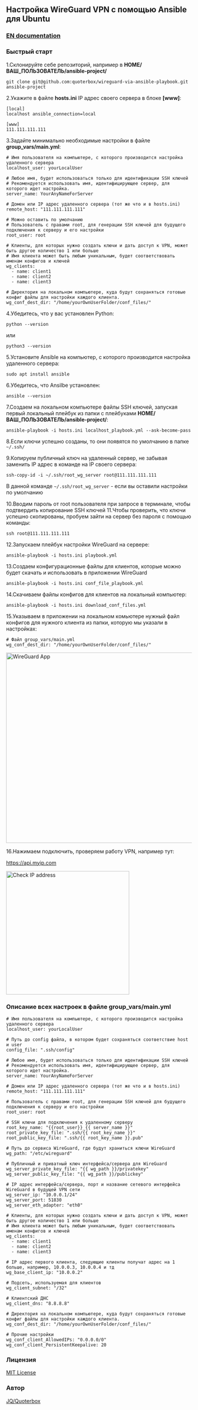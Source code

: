 ## Настройка WireGuard VPN с помощью Ansible для Ubuntu

### [EN documentation](README.md)
  
### Быстрый старт
1.Склонируйте себе репозиторий, например в **HOME/ВАШ_ПОЛЬЗОВАТЕЛЬ/ansible-project/**

```git clone git@github.com:quoterbox/wireguard-via-ansible-playbook.git ansible-project```

2.Укажите в файле **hosts.ini** IP адрес своего сервера в блоке **[www]**:  
```
[local]
localhost ansible_connection=local

[www]
111.111.111.111
```
3.Задайте минимально необходимые настройки в файле **group_vars/main.yml**:
```
# Имя пользователя на компьютере, с которого производится настройка удаленного сервера
localhost_user: yourLocalUser

# Любое имя, будет использоваться только для идентификации SSH ключей
# Рекомендуется использовать имя, идентифицирующее сервер, для которого идет настройка.
server_name: YourAnyNameForServer

# Домен или IP адрес удаленного сервера (тот же что и в hosts.ini)
remote_host: "111.111.111.111"

# Можно оставить по умолчанию 
# Пользователь с правами root, для генерации SSH ключей для будущего подключения к серверу и его настройки
root_user: root

# Клиенты, для которых нужно создать ключи и дать доступ к VPN, может быть другое количество 1 или больше
# Имя клиента может быть любым уникальным, будет соответствовать именам конфигов и ключей
wg_clients:
  - name: client1
  - name: client2
  - name: client3

# Директория на локальном компьютере, куда будут сохраняться готовые конфиг файлы для настройки каждого клиента.
wg_conf_dest_dir: "/home/yourOwnUserFolder/conf_files/"
``` 

4.Убедитесь, что у вас установлен Python:

```python --version```

или

```python3 --version```

5.Установите Ansible на компьютер, с которого производится настройка удаленного сервера:

```sudo apt install ansible```

6.Убедитесь, что Ansilbe установлен:

```ansible --version```

7.Создаем на локальном компьютере файлы SSH ключей, запуская первый локальный плейбук из папки с плейбуками 
**HOME/ВАШ_ПОЛЬЗОВАТЕЛЬ/ansible-project/**:

```ansible-playbook -i hosts.ini localhost_playbook.yml --ask-become-pass```

8.Если ключи успешно созданы, то они появятся по умолчанию в папке `~/.ssh/`

9.Копируем публичный ключ на удаленный сервер, не забывая заменить IP адрес в команде на IP своего сервера:

```ssh-copy-id -i ~/.ssh/root_wg_server root@111.111.111.111```

В данной команде `~/.ssh/root_wg_server` - если вы оставили настройки по умолчанию

10.Вводим пароль от root пользователя при запросе в терминале, чтобы подтвердить копирование SSH ключей
11.Чтобы проверить, что ключи успешно скопированы, пробуем зайти на сервер без пароля с помощью команды:

```ssh root@111.111.111.111```

12.Запускаем плейбук настройки WireGuard на сервере:

```ansible-playbook -i hosts.ini playbook.yml```

13.Создаем конфигурационные файлы для клиентов, которые можно будет скачать и использовать в приложении WireGuard

```ansible-playbook -i hosts.ini conf_file_playbook.yml```

14.Скачиваем файлы конфигов для клиентов на локальный компьютер:

```ansible-playbook -i hosts.ini download_conf_files.yml```

15.Указываем в приложении на локальном комьютере нужный файл конфигов для нужного клиента из папки, которую мы указали в настройках:

```
# Файл group_vars/main.yml
wg_conf_dest_dir: "/home/yourOwnUserFolder/conf_files/"
```

<img height="515" src="./docs/wireguard_app.png" alt="WireGuard App"/>


16.Нажимаем подключить, проверяем работу VPN, например тут:

https://api.myip.com

<img height="334" src="./docs/check_ip.png" alt="Check IP address"/>


### Описание всех настроек в файле group_vars/main.yml
```
# Имя пользователя на компьютере, с которого производится настройка удаленного сервера
localhost_user: yourLocalUser

# Путь до config файла, в котором будет сохраняться соответствие host и user
config_file: ".ssh/config"

# Любое имя, будет использоваться только для идентификации SSH ключей
# Рекомендуется использовать имя, идентифицирующее сервер, для которого идет настройка.
server_name: YourAnyNameForServer

# Домен или IP адрес удаленного сервера (тот же что и в hosts.ini)
remote_host: "111.111.111.111"

# Пользователь с правами root, для генерации SSH ключей для будущего подключения к серверу и его настройки
root_user: root

# SSH ключи для подключения к удаленному серверу
root_key_name: "{{root_user}}_{{ server_name }}"
root_private_key_file: ".ssh/{{ root_key_name }}"
root_public_key_file: ".ssh/{{ root_key_name }}.pub"

# Путь до сервиса WireGuard, где будут храниться ключи WireGuard
wg_path: "/etc/wireguard"

# Публичный и приватный ключ интерфейса/сервера для WireGuard
wg_server_private_key_file: "{{ wg_path }}/privatekey"
wg_server_public_key_file: "{{ wg_path }}/publickey"

# IP адрес интерфейса/сервера, порт и название сетевого интерфейса WireGuard в будущей VPN сети
wg_server_ip: "10.0.0.1/24"
wg_server_port: 51830
wg_server_eth_adapter: "eth0"

# Клиенты, для которых нужно создать ключи и дать доступ к VPN, может быть другое количество 1 или больше
# Имя клиента может быть любым уникальным, будет соответствовать именам конфигов и ключей
wg_clients:
  - name: client1
  - name: client2
  - name: client3

# IP адрес первого клиента, следующие клиенты получат адрес на 1 больше, например, 10.0.0.3, 10.0.0.4 и тд
wg_base_client_ip: "10.0.0.2"

# Подсеть, используемая для клиентов
wg_client_subnet: "/32"

# Клиентский ДНС
wg_client_dns: "8.8.8.8"

# Директория на локальном компьютере, куда будут сохраняться готовые конфиг файлы для настройки каждого клиента.
wg_conf_dest_dir: "/home/yourOwnUserFolder/conf_files/"

# Прочие настройки
wg_conf_client_AllowedIPs: "0.0.0.0/0"
wg_conf_client_PersistentKeepalive: 20
```

### Лицензия

[MIT License](./LICENSE.md) 

### Автор
[JQ/Quoterbox](https://github.com/quoterbox)
